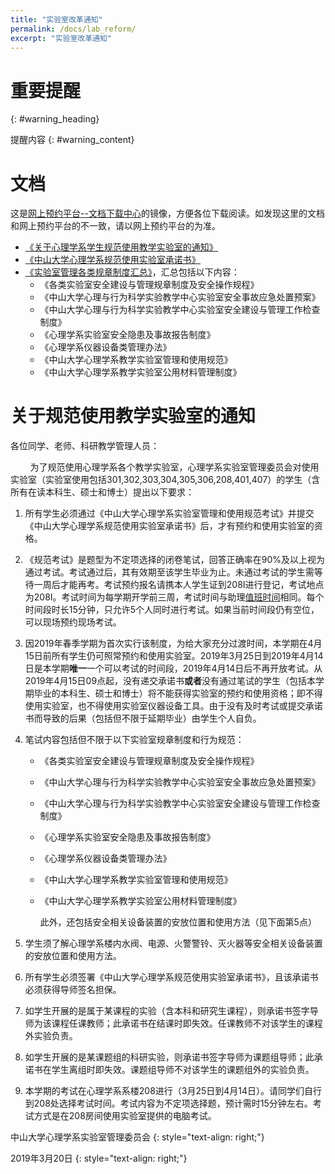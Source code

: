 ```yaml
---
title: "实验室改革通知"
permalink: /docs/lab_reform/
excerpt: "实验室改革通知"
---
```


# 重要提醒
{: #warning_heading}

提醒内容
{: #warning_content}

# 文档

这是[网上预约平台--文档下载中心](http://222.200.170.55:8081/Article/ShowList?ArticleCategoryId=8af1dbc8-9540-4471-b234-4586228e5c09&XPath=000)的镜像，方便各位下载阅读。如发现这里的文档和网上预约平台的不一致，请以网上预约平台的为准。

- [《关于心理学系学生规范使用教学实验室的通知》](https://neutrino3316.github.io/balyspusys/files/关于心理学系学生规范使用教学实验室的通知.pdf)
- [《中山大学心理学系规范使用实验室承诺书》](https://neutrino3316.github.io/balyspusys/files/中山大学心理学系规范使用实验室承诺书.pdf)
- [《实验室管理各类规章制度汇总》](https://neutrino3316.github.io/balyspusys/files/实验室管理各类规章制度汇总.pdf)，汇总包括以下内容：
    - 《各类实验室安全建设与管理规章制度及安全操作规程》
    - 《中山大学心理与行为科学实验教学中心实验室安全事故应急处置预案》
    - 《中山大学心理与行为科学实验教学中心实验室安全建设与管理工作检查制度》
    - 《心理学系实验室安全隐患及事故报告制度》
    - 《心理学系仪器设备类管理办法》
    - 《中山大学心理学系教学实验室管理和使用规范》
    - 《中山大学心理学系教学实验室公用材料管理制度》

# 关于规范使用教学实验室的通知

各位同学、老师、科研教学管理人员：

&nbsp;&nbsp;&nbsp;&nbsp;&nbsp;&nbsp;&nbsp;&nbsp;为了规范使用心理学系各个教学实验室，心理学系实验室管理委员会对使用实验室（实验室使用包括301,302,303,304,305,306,208,401,407）的学生（含所有在读本科生、硕士和博士）提出以下要求：

1. 所有学生必须通过《中山大学心理学系实验室管理和使用规范考试》并提交《中山大学心理学系规范使用实验室承诺书》后，才有预约和使用实验室的资格。

2. 《规范考试》是题型为不定项选择的闭卷笔试，回答正确率在90%及以上视为通过考试。考试通过后，其有效期至该学生毕业为止。未通过考试的学生需等待一周后才能再考。考试预约报名请携本人学生证到208I进行登记，考试地点为208I。考试时间为每学期开学前三周，考试时间与助理[值班时间](https://neutrino3316.github.io/balyspusys/docs/rota/)相同。每个时间段时长15分钟，只允许5个人同时进行考试。如果当前时间段仍有空位，可以现场预约现场考试。

3. 因2019年春季学期为首次实行该制度，为给大家充分过渡时间，本学期在4月15日前所有学生仍可照常预约和使用实验室。2019年3月25日到2019年4月14日是本学期**唯一**一个可以考试的时间段，2019年4月14日后不再开放考试。从2019年4月15日09点起，没有递交承诺书**或者**没有通过笔试的学生（包括本学期毕业的本科生、硕士和博士）将不能获得实验室的预约和使用资格；即不得使用实验室，也不得使用实验室仪器设备工具。由于没有及时考试或提交承诺书而导致的后果（包括但不限于延期毕业）由学生个人自负。

4. 笔试内容包括但不限于以下实验室规章制度和行为规范：
    - 《各类实验室安全建设与管理规章制度及安全操作规程》
    - 《中山大学心理与行为科学实验教学中心实验室安全事故应急处置预案》
    - 《中山大学心理与行为科学实验教学中心实验室安全建设与管理工作检查制度》
    - 《心理学系实验室安全隐患及事故报告制度》
    - 《心理学系仪器设备类管理办法》
    - 《中山大学心理学系教学实验室管理和使用规范》
    - 《中山大学心理学系教学实验室公用材料管理制度》

        此外，还包括安全相关设备装置的安放位置和使用方法（见下面第5点）

5. 学生须了解心理学系楼内水阀、电源、火警警铃、灭火器等安全相关设备装置的安放位置和使用方法。

6. 所有学生必须签署《中山大学心理学系规范使用实验室承诺书》，且该承诺书必须获得导师签名担保。

7. 如学生开展的是属于某课程的实验（含本科和研究生课程），则承诺书签字导师为该课程任课教师；此承诺书在结课时即失效。任课教师不对该学生的课程外实验负责。

8. 如学生开展的是某课题组的科研实验，则承诺书签字导师为课题组导师；此承诺书在学生离组时即失效。课题组导师不对该学生的课题组外的实验负责。

9. 本学期的考试在心理学系系楼208进行（3月25日到4月14日）。请同学们自行到208处选择考试时间。考试内容为不定项选择题，预计需时15分钟左右。考试方式是在208房间使用实验室提供的电脑考试。

中山大学心理学系实验室管理委员会
{: style="text-align: right;"}

2019年3月20日
{: style="text-align: right;"}